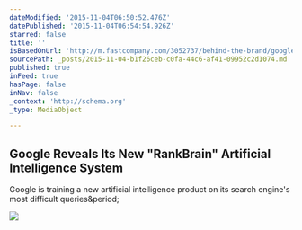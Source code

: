```yaml
---
dateModified: '2015-11-04T06:50:52.476Z'
datePublished: '2015-11-04T06:54:54.926Z'
starred: false
title: ''
isBasedOnUrl: 'http://m.fastcompany.com/3052737/behind-the-brand/google-reveals-its-new-rankbrain-artificial-intelligence-system'
sourcePath: _posts/2015-11-04-b1f26ceb-c0fa-44c6-af41-09952c2d1074.md
published: true
inFeed: true
hasPage: false
inNav: false
_context: 'http://schema.org'
_type: MediaObject

---
```

<article style=""><h1>Google Reveals Its New "RankBrain" Artificial Intelligence System</h1><p>Google is training a new artificial intelligence product on its search engine's most difficult queries&amp;period;</p><img src="http://h.fastcompany.net/multisite_files/fastcompany/imagecache/620x350/poster/2015/10/3052737-poster-p-1-google-ai.jpg" /></article>